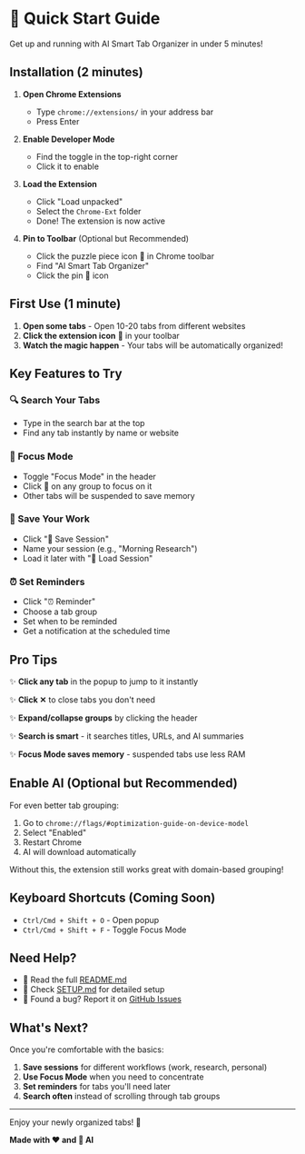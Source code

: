 # 🚀 Quick Start Guide

Get up and running with AI Smart Tab Organizer in under 5 minutes!

## Installation (2 minutes)

1. **Open Chrome Extensions**
   - Type `chrome://extensions/` in your address bar
   - Press Enter

2. **Enable Developer Mode**
   - Find the toggle in the top-right corner
   - Click it to enable

3. **Load the Extension**
   - Click "Load unpacked"
   - Select the `Chrome-Ext` folder
   - Done! The extension is now active

4. **Pin to Toolbar** (Optional but Recommended)
   - Click the puzzle piece icon 🧩 in Chrome toolbar
   - Find "AI Smart Tab Organizer"
   - Click the pin 📌 icon

## First Use (1 minute)

1. **Open some tabs** - Open 10-20 tabs from different websites
2. **Click the extension icon** 🧠 in your toolbar
3. **Watch the magic happen** - Your tabs will be automatically organized!

## Key Features to Try

### 🔍 Search Your Tabs
- Type in the search bar at the top
- Find any tab instantly by name or website

### 🎯 Focus Mode
- Toggle "Focus Mode" in the header
- Click 🎯 on any group to focus on it
- Other tabs will be suspended to save memory

### 💾 Save Your Work
- Click "💾 Save Session"
- Name your session (e.g., "Morning Research")
- Load it later with "📂 Load Session"

### ⏰ Set Reminders
- Click "⏰ Reminder"
- Choose a tab group
- Set when to be reminded
- Get a notification at the scheduled time

## Pro Tips

✨ **Click any tab** in the popup to jump to it instantly

✨ **Click ✕** to close tabs you don't need

✨ **Expand/collapse groups** by clicking the header

✨ **Search is smart** - it searches titles, URLs, and AI summaries

✨ **Focus Mode saves memory** - suspended tabs use less RAM

## Enable AI (Optional but Recommended)

For even better tab grouping:

1. Go to `chrome://flags/#optimization-guide-on-device-model`
2. Select "Enabled"
3. Restart Chrome
4. AI will download automatically

Without this, the extension still works great with domain-based grouping!

## Keyboard Shortcuts (Coming Soon)

- `Ctrl/Cmd + Shift + O` - Open popup
- `Ctrl/Cmd + Shift + F` - Toggle Focus Mode

## Need Help?

- 📖 Read the full [README.md](README.md)
- 🔧 Check [SETUP.md](SETUP.md) for detailed setup
- 🐛 Found a bug? Report it on [GitHub Issues](https://github.com/yourusername/ai-tab-organizer/issues)

## What's Next?

Once you're comfortable with the basics:

1. **Save sessions** for different workflows (work, research, personal)
2. **Use Focus Mode** when you need to concentrate
3. **Set reminders** for tabs you'll need later
4. **Search often** instead of scrolling through tab groups

---

Enjoy your newly organized tabs! 🎉

**Made with ❤️ and 🤖 AI**
